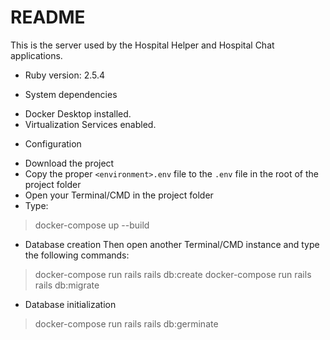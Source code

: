 # README

This is the server used by the Hospital Helper and Hospital Chat applications.

* Ruby version: 2.5.4

* System dependencies
- Docker Desktop installed.
- Virtualization Services enabled.

* Configuration
- Download the project
- Copy the proper `<environment>.env` file to the `.env` file in the root of the project folder
- Open your Terminal/CMD in the project folder
- Type:
> docker-compose up --build


* Database creation
Then open another Terminal/CMD instance and type the following commands:
> docker-compose run rails rails db:create
> docker-compose run rails rails db:migrate

* Database initialization
> docker-compose run rails rails db:germinate
